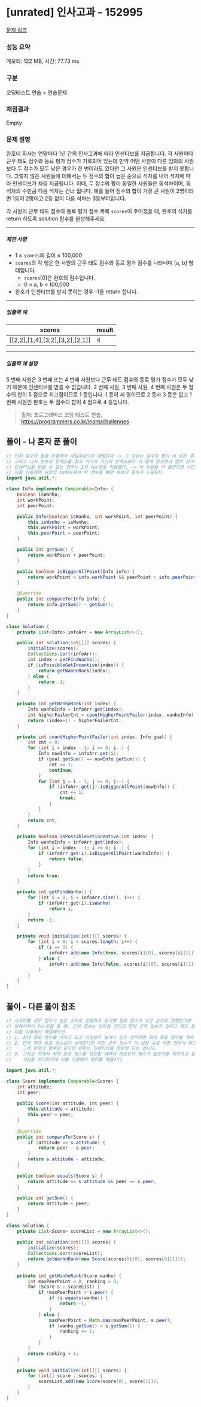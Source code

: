 # [unrated] 인사고과 - 152995 

[문제 링크](https://school.programmers.co.kr/learn/courses/30/lessons/152995) 

### 성능 요약

메모리: 122 MB, 시간: 77.73 ms

### 구분

코딩테스트 연습 > 연습문제

### 채점결과

Empty

### 문제 설명

<p>완호네 회사는 연말마다 1년 간의 인사고과에 따라 인센티브를 지급합니다. 각 사원마다 근무 태도 점수와 동료 평가 점수가 기록되어 있는데 만약 어떤 사원이 다른 임의의 사원보다 두 점수가 모두 낮은 경우가 한 번이라도 있다면 그 사원은 인센티브를 받지 못합니다. 그렇지 않은 사원들에 대해서는 두 점수의 합이 높은 순으로 석차를 내어 석차에 따라 인센티브가 차등 지급됩니다. 이때, 두 점수의 합이 동일한 사원들은 동석차이며, 동석차의 수만큼 다음 석차는 건너 뜁니다. 예를 들어 점수의 합이 가장 큰 사원이 2명이라면 1등이 2명이고 2등 없이 다음 석차는 3등부터입니다.</p>

<p>각 사원의 근무 태도 점수와 동료 평가 점수 목록 <code>scores</code>이 주어졌을 때, 완호의 석차를 return 하도록 solution 함수를 완성해주세요.</p>

<hr>

<h5>제한 사항</h5>

<ul>
<li>1 ≤ <code>scores</code>의 길이 ≤ 100,000</li>
<li><code>scores</code>의 각 행은 한 사원의 근무 태도 점수와 동료 평가 점수를 나타내며 [a, b] 형태입니다.

<ul>
<li><code>scores</code>[0]은 완호의 점수입니다.</li>
<li>0 ≤ a, b ≤ 100,000</li>
</ul></li>
<li>완호가 인센티브를 받지 못하는 경우 -1을 return 합니다.</li>
</ul>

<hr>

<h5>입출력 예</h5>
<table class="table">
        <thead><tr>
<th>scores</th>
<th>result</th>
</tr>
</thead>
        <tbody><tr>
<td>[[2,2],[1,4],[3,2],[3,2],[2,1]]</td>
<td>4</td>
</tr>
</tbody>
      </table>
<hr>

<h5>입출력 예 설명</h5>

<p>5 번째 사원은 3 번째 또는 4 번째 사원보다 근무 태도 점수와 동료 평가 점수가 모두 낮기 때문에 인센티브를 받을 수 없습니다. 2 번째 사원, 3 번째 사원, 4 번째 사원은 두 점수의 합이 5 점으로 최고점이므로 1 등입니다. 1 등이 세 명이므로 2 등과 3 등은 없고 1 번째 사원인 완호는 두 점수의 합이 4 점으로 4 등입니다.</p>


> 출처: 프로그래머스 코딩 테스트 연습, https://programmers.co.kr/learn/challenges

## 풀이 - 나 혼자 푼 풀이
```java
// 먼저 점수의 합을 이용해서 내림차순으로 정렬한다 -> 그 이유는 점수의 합이 더 낮은 경우에 대해서는 고려하지 않기 위해서이다.
// 그리고 나서 완호의 인덱스를 찾고 거기서 자신의 인덱스보다 더 앞에 있으면서 합이 같거나 인센티브를 받을 수 없는 경우를 카운트한다.
// 인센티브를 받을 수 없는 경우는 2차 for문을 이용했다. -> 이 부분을 더 줄인다면 시간을 많이 줄일 수 있을 것이다.
// 이를 이용하여 완호의 index에서 저 갯수를 빼면 완호의 등수가 도출된다.
import java.util.*;

class Info implements Comparable<Info> {
    boolean isWanho;
    int workPoint;
    int peerPoint;

    public Info(boolean isWanho, int workPoint, int peerPoint) {
        this.isWanho = isWanho;
        this.workPoint = workPoint;
        this.peerPoint = peerPoint;
    }

    public int getSum() {
        return workPoint + peerPoint;
    }

    public boolean isBiggerAllPoint(Info info) {
        return workPoint > info.workPoint && peerPoint > info.peerPoint;
    }

    @Override
    public int compareTo(Info info) {
        return info.getSum() - getSum();
    }
}

class Solution {
    private List<Info> infoArr = new ArrayList<>();

    public int solution(int[][] scores) {
        initialize(scores);
        Collections.sort(infoArr);
        int index = getFindWanho();
        if (isPossibleGetIncentive(index)) {
            return getWanhoRank(index);
        } else {
            return -1;
        }
    }

    private int getWanhoRank(int index) {
        Info wanhoInfo = infoArr.get(index);
        int higherFailerCnt = countHigherPointFailer(index, wanhoInfo);
        return (index+1) - higherFailerCnt;
    }

    private int countHigherPointFailer(int index, Info goal) {
        int cnt = 0;
        for (int i = index - 1; i >= 0; i--) {
            Info nowInfo = infoArr.get(i);
            if (goal.getSum() == nowInfo.getSum()) {
                cnt += 1;
                continue;
            }
            for (int j = i - 1; j >= 0; j--) {
                if (infoArr.get(j).isBiggerAllPoint(nowInfo)) {
                    cnt += 1;
                    break;
                }
            }
        }
        return cnt;
    }

    private boolean isPossibleGetIncentive(int index) {
        Info wanhoInfo = infoArr.get(index);
        for (int i = index - 1; i >= 0; i--) {
            if (infoArr.get(i).isBiggerAllPoint(wanhoInfo)) {
                return false;
            }
        }
        return true;
    }

    private int getFindWanho() {
        for (int i = 0; i < infoArr.size(); i++) {
            if (infoArr.get(i).isWanho)
                return i;
        }
        return -1;
    }

    private void initialize(int[][] scores) {
        for (int i = 0; i < scores.length; i++) {
            if (i == 0) {
                infoArr.add(new Info(true, scores[i][0], scores[i][1]));
            } else {
                infoArr.add(new Info(false, scores[i][0], scores[i][1]));
            }
        }
    }
}
```

## 풀이 - 다른 풀이 참조
```java
// 스코어를 근무 점수가 높은 순으로 정렬하고 같다면 동료 점수가 낮은 순으로 정렬한다면
// 앞에서부터 for문을 돌 때, 근무 점수는 낮아질 것이고 만약 근무 점수가 같다고 해도 동료 점수는 같거나 무조건 높아집니다.
// 이를 이용해서 해결해보면
// 1. 최대 동료 점수를 가지고 있고 이것보다 높거나 같은 경우라면 최대 동료 점수를 계속 갱신시킵니다.
// 2. 만약 최대 동료 점수보다 낮아진다면 이건 근무 점수가 더 낮은 수로 바뀐 경우가 되고 그 때 동료 점수도 낮아진 것이 되니까
//    그게 완호의 점수랑 같으면 완호는 인센티브를 못받게 되는 겁니다.
// 3. 그리고 위에서 최대 동료 점수를 갱신할 때마다 완호보다 점수가 높은지를 체크하고 높으면 갯수를 올리고 이게 완호보다 더 랭킹이 높은
//    사람을 의미하기에 이를 이용해서 처리를 해봅시다.

import java.util.*;

class Score implements Comparable<Score> {
    int attitude;
    int peer;
    
    public Score(int attitude, int peer) {
        this.attitude = attitude;
        this.peer = peer;
    }
    
    @Override
    public int compareTo(Score s) {
        if (attitude == s.attitude) {
            return peer - s.peer;
        }
        return s.attitude - attitude;
    }
    
    public boolean equals(Score s) {
        return attitude == s.attitude && peer == s.peer;
    }
    
    public int getSum() {
        return attitude + peer;
    }
}

class Solution {
    private List<Score> scoreList = new ArrayList<>();
    
    public int solution(int[][] scores) {
        initialize(scores);
        Collections.sort(scoreList);
        return getWanhoRank(new Score(scores[0][0], scores[0][1]));
    }
    
    private int getWanhoRank(Score wanho) {
        int maxPeerPoint = 0, ranking = 0;
        for (Score s : scoreList) {
            if (maxPeerPoint > s.peer) {
                if (s.equals(wanho)) {
                    return -1;
                }
            } else {
                maxPeerPoint = Math.max(maxPeerPoint, s.peer);
                if (wanho.getSum() < s.getSum()) {
                    ranking += 1;
                }
            }
        }
        return ranking + 1;
    }
    
    private void initialize(int[][] scores) {
        for (int[] score : scores) {
            scoreList.add(new Score(score[0], score[1]));
        }
    }
}
```
